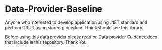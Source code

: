 # Data-Provider-Baseline
Anyone who interested to develop application using .NET standard and perform CRUD using stored procedure. I think should see this library.

Before using this data provider please read on Data provider Guidence.docx that include in this repository. Thank You
